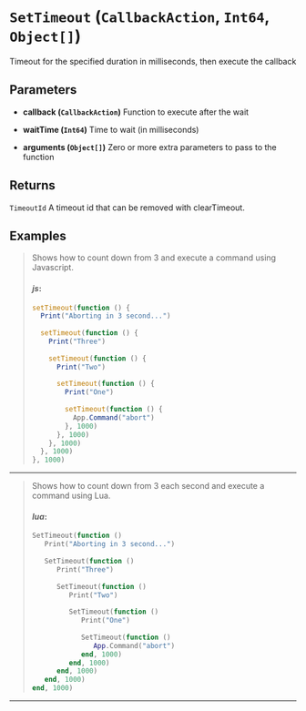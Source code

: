 # `SetTimeout` (```CallbackAction```, ```Int64```, ```Object[]```)

Timeout for the specified duration in milliseconds, then execute the callback

## Parameters
* **callback (```CallbackAction```)** 
	Function to execute after the wait

* **waitTime (```Int64```)** 
	Time to wait (in milliseconds)

* **arguments (```Object[]```)** 
	Zero or more extra parameters to pass to the function

## Returns
```TimeoutId```
A timeout id that can be removed with clearTimeout.

## Examples
> Shows how to count down from 3 and execute a command using Javascript.
> 
> #### _js_:
> ```js
> setTimeout(function () {
>   Print("Aborting in 3 second...")
>             
>   setTimeout(function () {
>     Print("Three")
>             
>     setTimeout(function () {
>       Print("Two")
>             
>       setTimeout(function () {
>         Print("One")
>             
>         setTimeout(function () {
>           App.Command("abort")
>         }, 1000)
>       }, 1000)
>     }, 1000)
>   }, 1000)
> }, 1000)
> ```
---
> Shows how to count down from 3 each second and execute a command using Lua.
> 
> #### _lua_:
> ```lua
> SetTimeout(function ()
>    Print("Aborting in 3 second...")
>             
>    SetTimeout(function ()
>       Print("Three")
>             
>       SetTimeout(function ()
>          Print("Two")
>             
>          SetTimeout(function ()
>             Print("One")
>             
>             SetTimeout(function ()
>                App.Command("abort")
>             end, 1000)
>          end, 1000)
>       end, 1000)
>    end, 1000)
> end, 1000)
> ```
---
